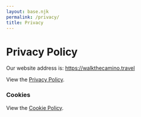 ```yaml
---
layout: base.njk
permalink: /privacy/
title: Privacy
---
```


# Privacy Policy

Our website address is: https://walkthecamino.travel

View the [Privacy Policy](https://www.iubenda.com/privacy-policy/14890343/).


### Cookies

View the [Cookie Policy](https://www.iubenda.com/privacy-policy/14890343/cookie-policy).
